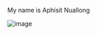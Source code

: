 My name is Aphisit Nuallong

![image](https://github.com/Aphisit25/Resume_AphisitNuallong/blob/main/image/Resume_Aphisit-Nuallong.jpg)
